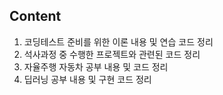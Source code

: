 Content
-------
1. 코딩테스트 준비를 위한 이론 내용 및 연습 코드 정리
2. 석사과정 중 수행한 프로젝트와 관련된 코드 정리
3. 자율주행 자동차 공부 내용 및 코드 정리
4. 딥러닝 공부 내용 및 구현 코드 정리
